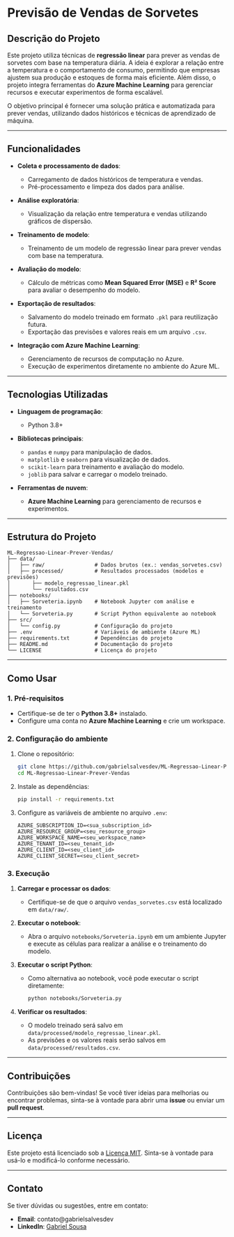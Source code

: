 # Previsão de Vendas de Sorvetes

## Descrição do Projeto

Este projeto utiliza técnicas de **regressão linear** para prever as vendas de sorvetes com base na temperatura diária. A ideia é explorar a relação entre a temperatura e o comportamento de consumo, permitindo que empresas ajustem sua produção e estoques de forma mais eficiente. Além disso, o projeto integra ferramentas do **Azure Machine Learning** para gerenciar recursos e executar experimentos de forma escalável.

O objetivo principal é fornecer uma solução prática e automatizada para prever vendas, utilizando dados históricos e técnicas de aprendizado de máquina.

---

## Funcionalidades

- **Coleta e processamento de dados**:
  - Carregamento de dados históricos de temperatura e vendas.
  - Pré-processamento e limpeza dos dados para análise.

- **Análise exploratória**:
  - Visualização da relação entre temperatura e vendas utilizando gráficos de dispersão.

- **Treinamento de modelo**:
  - Treinamento de um modelo de regressão linear para prever vendas com base na temperatura.

- **Avaliação do modelo**:
  - Cálculo de métricas como **Mean Squared Error (MSE)** e **R² Score** para avaliar o desempenho do modelo.

- **Exportação de resultados**:
  - Salvamento do modelo treinado em formato `.pkl` para reutilização futura.
  - Exportação das previsões e valores reais em um arquivo `.csv`.

- **Integração com Azure Machine Learning**:
  - Gerenciamento de recursos de computação no Azure.
  - Execução de experimentos diretamente no ambiente do Azure ML.

---

## Tecnologias Utilizadas

- **Linguagem de programação**:
  - Python 3.8+

- **Bibliotecas principais**:
  - `pandas` e `numpy` para manipulação de dados.
  - `matplotlib` e `seaborn` para visualização de dados.
  - `scikit-learn` para treinamento e avaliação do modelo.
  - `joblib` para salvar e carregar o modelo treinado.

- **Ferramentas de nuvem**:
  - **Azure Machine Learning** para gerenciamento de recursos e experimentos.

---

## Estrutura do Projeto

```
ML-Regressao-Linear-Prever-Vendas/
├── data/
│   ├── raw/                # Dados brutos (ex.: vendas_sorvetes.csv)
│   ├── processed/          # Resultados processados (modelos e previsões)
│       ├── modelo_regressao_linear.pkl
│       └── resultados.csv
├── notebooks/
│   ├── Sorveteria.ipynb    # Notebook Jupyter com análise e treinamento
│   └── Sorveteria.py       # Script Python equivalente ao notebook
├── src/
│   └── config.py           # Configuração do projeto
├── .env                    # Variáveis de ambiente (Azure ML)
├── requirements.txt        # Dependências do projeto
├── README.md               # Documentação do projeto
└── LICENSE                 # Licença do projeto
```

---

## Como Usar

### 1. Pré-requisitos

- Certifique-se de ter o **Python 3.8+** instalado.
- Configure uma conta no **Azure Machine Learning** e crie um workspace.

### 2. Configuração do ambiente

1. Clone o repositório:
   ```bash
   git clone https://github.com/gabrielsalvesdev/ML-Regressao-Linear-Prever-Vendas.git
   cd ML-Regressao-Linear-Prever-Vendas
   ```

2. Instale as dependências:
   ```bash
   pip install -r requirements.txt
   ```

3. Configure as variáveis de ambiente no arquivo `.env`:
   ```env
   AZURE_SUBSCRIPTION_ID=<sua_subscription_id>
   AZURE_RESOURCE_GROUP=<seu_resource_group>
   AZURE_WORKSPACE_NAME=<seu_workspace_name>
   AZURE_TENANT_ID=<seu_tenant_id>
   AZURE_CLIENT_ID=<seu_client_id>
   AZURE_CLIENT_SECRET=<seu_client_secret>
   ```

### 3. Execução

1. **Carregar e processar os dados**:
   - Certifique-se de que o arquivo `vendas_sorvetes.csv` está localizado em `data/raw/`.

2. **Executar o notebook**:
   - Abra o arquivo `notebooks/Sorveteria.ipynb` em um ambiente Jupyter e execute as células para realizar a análise e o treinamento do modelo.

3. **Executar o script Python**:
   - Como alternativa ao notebook, você pode executar o script diretamente:
     ```bash
     python notebooks/Sorveteria.py
     ```

4. **Verificar os resultados**:
   - O modelo treinado será salvo em `data/processed/modelo_regressao_linear.pkl`.
   - As previsões e os valores reais serão salvos em `data/processed/resultados.csv`.

---

## Contribuições

Contribuições são bem-vindas! Se você tiver ideias para melhorias ou encontrar problemas, sinta-se à vontade para abrir uma **issue** ou enviar um **pull request**.

---

## Licença

Este projeto está licenciado sob a [Licença MIT](LICENSE). Sinta-se à vontade para usá-lo e modificá-lo conforme necessário.

---

## Contato

Se tiver dúvidas ou sugestões, entre em contato:
- **Email**: contato@gabrielsalvesdev
- **LinkedIn**: [Gabriel Sousa](https://www.linkedin.com/in/gabriel-sousa-dev/)



